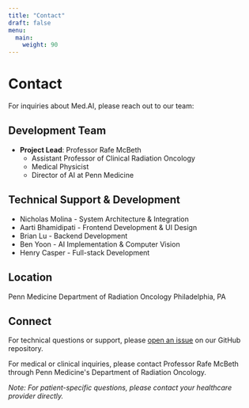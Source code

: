 ```yaml
---
title: "Contact"
draft: false
menu:
  main:
    weight: 90
---
```


# Contact

For inquiries about Med.AI, please reach out to our team:

## Development Team
- **Project Lead**: Professor Rafe McBeth
  - Assistant Professor of Clinical Radiation Oncology
  - Medical Physicist
  - Director of AI at Penn Medicine

## Technical Support & Development
- Nicholas Molina - System Architecture & Integration
- Aarti Bhamidipati - Frontend Development & UI Design
- Brian Lu - Backend Development
- Ben Yoon - AI Implementation & Computer Vision
- Henry Casper - Full-stack Development

## Location
Penn Medicine
Department of Radiation Oncology
Philadelphia, PA

## Connect
For technical questions or support, please [open an issue](https://github.com/ngmolina/med-ai/issues/new) on our GitHub repository.

For medical or clinical inquiries, please contact Professor Rafe McBeth through Penn Medicine's Department of Radiation Oncology.

_Note: For patient-specific questions, please contact your healthcare provider directly._